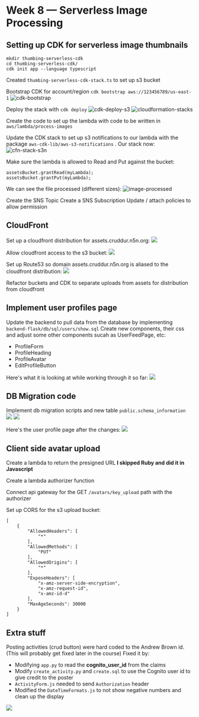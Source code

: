# Week 8 — Serverless Image Processing

## Setting up CDK for serverless image thumbnails

```
mkdir thumbing-serverless-cdk
cd thumbing-serverless-cdk/
cdk init app --language typescript
```

Created `thumbing-serverless-cdk-stack.ts` to set up s3 bucket

Bootstrap CDK for account/region `cdk bootstrap aws://123456789/us-east-1`
![cdk-bootstrap](assets/wk8/cdk-bootstrap.png)

Deploy the stack with `cdk deploy`
![cdk-deploy-s3](assets/wk8/cdk-deploy-s3.png)
![cloudformation-stacks](assets/wk8/cloudformation-stacks.png)

Create the code to set up the lambda with code to be written in `aws/lambda/process-images`

Update the CDK stack to set up s3 notifications to our lambda with the package `aws-cdk-lib/aws-s3-notifications` . Our stack now:
![cfn-stack-s3n](assets/wk8/cfn-stack-s3n.png)

Make sure the lambda is allowed to Read and Put against the bucket:

```
assetsBucket.grantRead(myLambda);
assetsBucket.grantPut(myLambda);
```

We can see the file processed (different sizes):
![image-processed](assets/wk8/image-processed.png)

Create the SNS Topic
Create a SNS Subscription
Update / attach policies to allow permission

## CloudFront

Set up a cloudfront distribution for assets.cruddur.n5n.org:
![](assets/wk8/cf-dist.png)

Allow cloudfront access to the s3 bucket:
![](assets/wk8/s3-bucket-policy.png)

Set up Route53 so domain assets.cruddur.n5n.org is aliased to the cloudfront distribution:
![](assets/wk8/route53-assets.png)

Refactor buckets and CDK to separate uploads from assets for distribution from cloudfront

## Implement user profiles page

Update the backend to pull data from the database by implementing `backend-flask/db/sql/users/show.sql`
Create new components, their css and adjust some other components sucah as UserFeedPage, etc:

- ProfileForm
- ProfileHeading
- ProfileAvatar
- EditProfileButton

Here's what it is looking at while working through it so far:
![](assets/wk8/profile-wip-banner-avatar.png)

## DB Migration code

Implement db migration scripts and new table `public.schema_information`
![](assets/wk8/db-migrate.png)
![](assets/wk8/db-rollback.png)

Here's the user profile page after the changes:
![](assets/wk8/user-profile.png)

## Client side avatar upload

Create a lambda to return the presigned URL
**I skipped Ruby and did it in Javascript**

Create a lambda authorizer function

Connect api gateway for the GET `/avatars/key_upload` path with the authorizer

Set up CORS for the s3 upload bucket:

```
[
    {
        "AllowedHeaders": [
            "*"
        ],
        "AllowedMethods": [
            "PUT"
        ],
        "AllowedOrigins": [
            "*"
        ],
        "ExposeHeaders": [
            "x-amz-server-side-encryption",
            "x-amz-request-id",
            "x-amz-id-d"
        ],
        "MaxAgeSeconds": 30000
    }
]
```

## Extra stuff

Posting activities (crud button) were hard coded to the Andrew Brown id. (This will probably get fixed later in the course) Fixed it by:

- Modifying `app.py` to read the **cognito_user_id** from the claims
- Modify `create_activity.py` and `create.sql` to use the Cognito user id to give credit to the poster
- `ActivityForm.js` needed to send `Authorization` header
- Modified the `DateTimeFormats.js` to not show negative numbers and clean up the display

![](assets/wk8/fix-crud-user.png)
